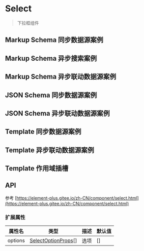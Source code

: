 # Select

> 下拉框组件

## Markup Schema 同步数据源案例

<dumi-previewer demoPath="guide/select/markup-schema-sync" />

## Markup Schema 异步搜索案例

<dumi-previewer demoPath="guide/select/markup-schema-async-search" />

## Markup Schema 异步联动数据源案例

<dumi-previewer demoPath="guide/select/markup-schema-async" />

## JSON Schema 同步数据源案例

<dumi-previewer demoPath="guide/select/json-schema-sync" />

## JSON Schema 异步联动数据源案例

<dumi-previewer demoPath="guide/select/json-schema-async" />

## Template 同步数据源案例

<dumi-previewer demoPath="guide/select/template-sync" />

## Template 异步联动数据源案例

<dumi-previewer demoPath="guide/select/template-async" />

## Template 作用域插槽

<dumi-previewer demoPath="guide/select/scope-slot" />

## API

参考 [https://element-plus.gitee.io/zh-CN/component/select.html](https://element-plus.gitee.io/zh-CN/component/select.html)

### 扩展属性

| 属性名  | 类型                                                                                                       | 描述 | 默认值 |
| ------- | ---------------------------------------------------------------------------------------------------------- | ---- | ------ |
| options | [SelectOptionProps](https://element-plus.gitee.io/zh-CN/component/select.html#option-%E5%B1%9E%E6%80%A7)[] | 选项 | []     |
